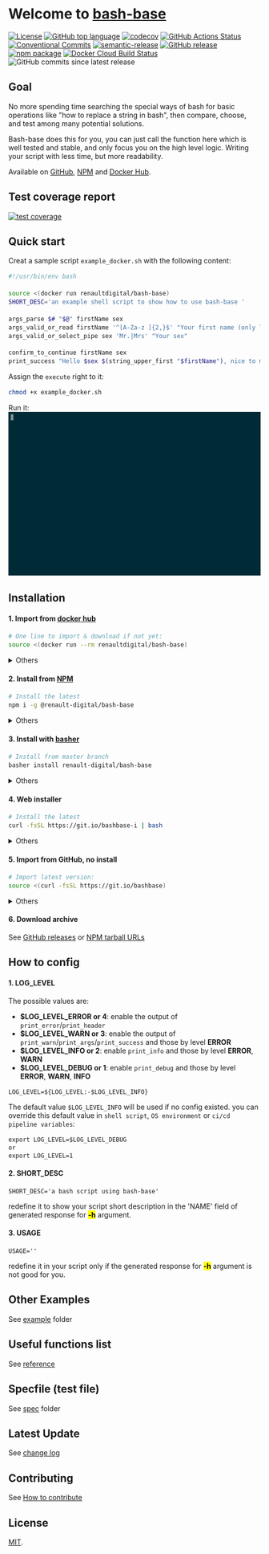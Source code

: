 # Welcome to [bash-base](https://renault-digital.github.io/bash-base)

[![License](https://img.shields.io/github/license/renault-digital/bash-base.svg)](https://github.com/renault-digital/bash-base/blob/master/LICENSE)
[![GitHub top language](https://img.shields.io/github/languages/top/renault-digital/bash-base.svg)](https://github.com/renault-digital/bash-base/search?l=Shell)
[![codecov](https://codecov.io/gh/renault-digital/bash-base/branch/master/graph/badge.svg)](https://codecov.io/gh/renault-digital/bash-base)
[![GitHub Actions Status](https://img.shields.io/github/workflow/status/renault-digital/bash-base/cicd?label=GithubActions)](https://github.com/renault-digital/bash-base/actions)
[![Conventional Commits](https://img.shields.io/badge/Conventional%20Commits-1.0.0-yellow.svg)](https://conventionalcommits.org)
[![semantic-release](https://img.shields.io/badge/%20%20%F0%9F%93%A6%F0%9F%9A%80-semantic--release-e10079.svg)](https://github.com/semantic-release/semantic-release)
[![GitHub release](https://img.shields.io/github/release/renault-digital/bash-base.svg)](https://github.com/renault-digital/bash-base/releases/latest)
[![npm package](https://img.shields.io/npm/v/@renault-digital/bash-base.svg)](https://www.npmjs.com/package/@renault-digital/bash-base)
[![Docker Cloud Build Status](https://img.shields.io/docker/pulls/renaultdigital/bash-base.svg)](https://hub.docker.com/r/renaultdigital/bash-base)
![GitHub commits since latest release](https://img.shields.io/github/commits-since/renault-digital/bash-base/latest)


## Goal

No more spending time searching the special ways of bash for basic operations like "how to replace a string in bash", then compare, choose, and test among many potential solutions.

Bash-base does this for you, you can just call the function here which is well tested and stable, and only focus you on the high level logic. Writing your script with less time, but more readability.

Available on [GitHub](https://github.com/renault-digital/bash-base), [NPM](https://www.npmjs.com/package/@renault-digital/bash-base) and [Docker Hub](https://hub.docker.com/r/renaultdigital/bash-base).


## Test coverage report
[![test coverage](https://codecov.io/gh/renault-digital/bash-base/graphs/tree.svg)](https://codecov.io/gh/renault-digital/bash-base)


## Quick start

Creat a sample script `example_docker.sh` with the following content:
```bash
#!/usr/bin/env bash

source <(docker run renaultdigital/bash-base)
SHORT_DESC='an example shell script to show how to use bash-base '

args_parse $# "$@" firstName sex
args_valid_or_read firstName '^[A-Za-z ]{2,}$' "Your first name (only letters)"
args_valid_or_select_pipe sex 'Mr.|Mrs' "Your sex"

confirm_to_continue firstName sex
print_success "Hello $sex $(string_upper_first "$firstName"), nice to meet you."
```

Assign the `execute` right to it:
```bash
chmod +x example_docker.sh
```

Run it:
![example-docker.gif](docs/example-docker.gif)


## Installation

#### 1. Import from [docker hub](https://hub.docker.com/r/renaultdigital/bash-base)

```bash
# One line to import & download if not yet:
source <(docker run --rm renaultdigital/bash-base)
```
<details>
<summary>Others</summary>

```bash
# To specify a version
source <(docker run --rm renaultdigital/bash-base:1.0.2)
# Update or uninstall
docker rmi -f renaultdigital/bash-base
```
</details>


#### 2. Install from [NPM](https://www.npmjs.com/package/@renault-digital/bash-base)

```bash
# Install the latest
npm i -g @renault-digital/bash-base
```
<details>
<summary>Others</summary>

```bash
# To specify a version
npm i @renault-digital/bash-base@1.6.0
# One line to import & install if not yet:
source bash-base 2>/dev/null || npm i -g @renault-digital/bash-base && source bash-base
# Verify the installation
man bash-base
# Uninstall
npm uninstall -g @renault-digital/bash-base
```
</details>


#### 3. Install with [basher](https://github.com/basherpm/basher)

```bash
# Install from master branch
basher install renault-digital/bash-base
```
<details>
<summary>Others</summary>

- The officially supported version is bash-base **v2.0.0** and later.
```bash
# To specify a version
basher install renault-digital/bash-base@v1.0.2
# Verify the installation
man bash-base
# Uninstall
basher uninstall renault-digital/bash-base
```
</details>


#### 4. Web installer

```bash
# Install the latest
curl -fsSL https://git.io/bashbase-i | bash
```
<details>
<summary>Others</summary>

- The directory installed is `~/.bash-base`.
- `https://git.io/bashbase-i` is redirected to [install.sh](https://github.com/renault-digital/bash-base/raw/master/scripts/install.sh)
- this way, your script will access github to check whether a newer version published each time it launched.
  For CI, it is recommended to use a specific version to avoid unexpected failures.
```bash
# or with wget
wget -O- https://git.io/bashbase-i | bash
# Verify the installation
man bash-base
# Uninstall all versions
curl -fsSL https://git.io/bashbase-i | bash -s uninstall
```

To specify a version:
```bash
curl -fsSL https://git.io/bashbase-i | bash -s v1.0.2
# Verify the installation
man bash-base.v1.0.2
```

Check if all functions of bash-base is compatible with current environment when install:
```bash
curl -fsSL https://git.io/bashbase-i | bash -s latest verify
curl -fsSL https://git.io/bashbase-i | bash -s v1.0.2 verify
```

One line to import & install if not yet:
```bash
source bash-base 2>/dev/null || curl -fsSL https://git.io/bashbase-i | bash
source bash-base 2>/dev/null || curl -fsSL https://git.io/bashbase-i | bash -s latest verify

source bash-base.v1.0.2 2>/dev/null || curl -fsSL https://git.io/bashbase-i | bash -s v1.0.2
source bash-base.v1.0.2 2>/dev/null || curl -fsSL https://git.io/bashbase-i | bash -s v1.0.2 verify
```

</details>


#### 5. Import from GitHub, no install

```bash
# Import latest version:
source <(curl -fsSL https://git.io/bashbase)
```
<details>
<summary>Others</summary>

- This way, your script need to access GitHub each time it launched.
```bash
# or with eval
eval "$(curl -fsSL https://git.io/bashbase)"
# To specify a version
source <(curl -fsSL https://raw.githubusercontent.com/renault-digital/bash-base/v1.0.2/bin/bash-base)
# Verify the import
string_trim ' hello '
```
</details>


#### 6. Download archive

See [GitHub releases](https://github.com/renault-digital/bash-base/releases) or [NPM tarball URLs](https://registry.npmjs.org/@renault-digital/bash-base)
  

## How to config

#### 1. LOG_LEVEL

The possible values are:
- **$LOG_LEVEL_ERROR or 4**: enable the output of `print_error`/`print_header`
- **$LOG_LEVEL_WARN or 3**: enable the output of `print_warn`/`print_args`/`print_success` and those by level **ERROR**
- **$LOG_LEVEL_INFO or 2**: enable `print_info` and those by level **ERROR**, **WARN**
- **$LOG_LEVEL_DEBUG or 1**: enable `print_debug` and those by level **ERROR**, **WARN**, **INFO**

```
LOG_LEVEL=${LOG_LEVEL:-$LOG_LEVEL_INFO}
```
The default value `$LOG_LEVEL_INFO` will be used if no config existed. you can override this default value in `shell script`, `OS environment` or `ci/cd pipeline variables`:
```
export LOG_LEVEL=$LOG_LEVEL_DEBUG 
or
export LOG_LEVEL=1
```

#### 2. SHORT_DESC
```
SHORT_DESC='a bash script using bash-base'
```
redefine it to show your script short description in the 'NAME' field of generated response for <mark>**-h**</mark> argument.


#### 3. USAGE
```
USAGE=''
```
redefine it in your script only if the generated response for <mark>**-h**</mark> argument is not good for you.


## Other Examples
See [example](example) folder

## Useful functions list
See [reference](docs/references.md)

## Specfile (test file)
See [spec](spec) folder

## Latest Update
See [change log](CHANGELOG.md)

## Contributing
See [How to contribute](CONTRIBUTING.md)

## License
[MIT](https://opensource.org/licenses/MIT).
